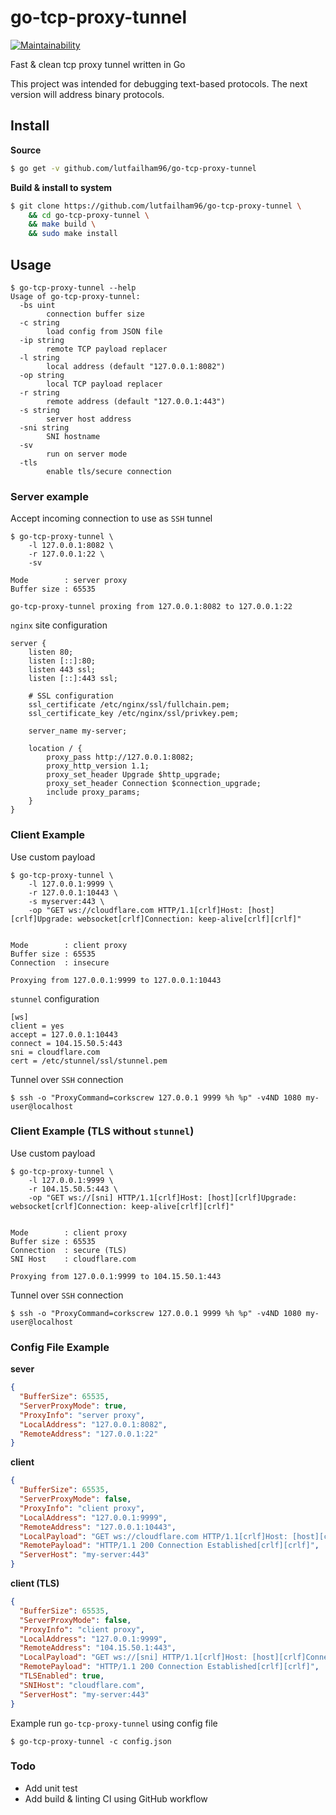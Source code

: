 # go-tcp-proxy-tunnel
[![Maintainability](https://api.codeclimate.com/v1/badges/022a8af7f8393716958d/maintainability)](https://codeclimate.com/github/lutfailham96/go-tcp-proxy-tunnel/maintainability)

Fast & clean tcp proxy tunnel written in Go

This project was intended for debugging text-based protocols. The next version will address binary protocols.

## Install

**Source**

``` sh
$ go get -v github.com/lutfailham96/go-tcp-proxy-tunnel
```

**Build & install to system**
```sh
$ git clone https://github.com/lutfailham96/go-tcp-proxy-tunnel \
    && cd go-tcp-proxy-tunnel \
    && make build \
    && sudo make install
```

## Usage

```
$ go-tcp-proxy-tunnel --help
Usage of go-tcp-proxy-tunnel:
  -bs uint
    	connection buffer size
  -c string
    	load config from JSON file
  -ip string
    	remote TCP payload replacer
  -l string
    	local address (default "127.0.0.1:8082")
  -op string
    	local TCP payload replacer
  -r string
    	remote address (default "127.0.0.1:443")
  -s string
    	server host address
  -sni string
    	SNI hostname
  -sv
    	run on server mode
  -tls
    	enable tls/secure connection
```

### Server example

Accept incoming connection to use as `SSH` tunnel
```shell
$ go-tcp-proxy-tunnel \
    -l 127.0.0.1:8082 \
    -r 127.0.0.1:22 \
    -sv

Mode		: server proxy
Buffer size	: 65535

go-tcp-proxy-tunnel proxing from 127.0.0.1:8082 to 127.0.0.1:22
```

`nginx` site configuration
```
server {
    listen 80;
    listen [::]:80;
    listen 443 ssl;
    listen [::]:443 ssl;

    # SSL configuration
    ssl_certificate /etc/nginx/ssl/fullchain.pem;
    ssl_certificate_key /etc/nginx/ssl/privkey.pem;

    server_name my-server;

    location / {
        proxy_pass http://127.0.0.1:8082;
        proxy_http_version 1.1;
        proxy_set_header Upgrade $http_upgrade;
        proxy_set_header Connection $connection_upgrade;
        include proxy_params;
    }
}
```

### Client Example

Use custom payload
```shell
$ go-tcp-proxy-tunnel \
    -l 127.0.0.1:9999 \
    -r 127.0.0.1:10443 \
    -s myserver:443 \
    -op "GET ws://cloudflare.com HTTP/1.1[crlf]Host: [host][crlf]Upgrade: websocket[crlf]Connection: keep-alive[crlf][crlf]"


Mode		: client proxy
Buffer size	: 65535
Connection	: insecure

Proxying from 127.0.0.1:9999 to 127.0.0.1:10443
```

`stunnel` configuration
```
[ws]
client = yes
accept = 127.0.0.1:10443
connect = 104.15.50.5:443
sni = cloudflare.com
cert = /etc/stunnel/ssl/stunnel.pem

```

Tunnel over `SSH` connection
```shell
$ ssh -o "ProxyCommand=corkscrew 127.0.0.1 9999 %h %p" -v4ND 1080 my-user@localhost
```

### Client Example (TLS without `stunnel`)

Use custom payload
```shell
$ go-tcp-proxy-tunnel \
    -l 127.0.0.1:9999 \
    -r 104.15.50.5:443 \
    -op "GET ws://[sni] HTTP/1.1[crlf]Host: [host][crlf]Upgrade: websocket[crlf]Connection: keep-alive[crlf][crlf]"


Mode		: client proxy
Buffer size	: 65535
Connection	: secure (TLS)
SNI Host	: cloudflare.com

Proxying from 127.0.0.1:9999 to 104.15.50.1:443
```

Tunnel over `SSH` connection
```shell
$ ssh -o "ProxyCommand=corkscrew 127.0.0.1 9999 %h %p" -v4ND 1080 my-user@localhost
```

### Config File Example

**sever**
```json
{
  "BufferSize": 65535,
  "ServerProxyMode": true,
  "ProxyInfo": "server proxy",
  "LocalAddress": "127.0.0.1:8082",
  "RemoteAddress": "127.0.0.1:22"
}
```

**client**
```json
{
  "BufferSize": 65535,
  "ServerProxyMode": false,
  "ProxyInfo": "client proxy",
  "LocalAddress": "127.0.0.1:9999",
  "RemoteAddress": "127.0.0.1:10443",
  "LocalPayload": "GET ws://cloudflare.com HTTP/1.1[crlf]Host: [host][crlf]Connection: keep-alive[crlf]Upgrade: websocket[crlf][crlf]",
  "RemotePayload": "HTTP/1.1 200 Connection Established[crlf][crlf]",
  "ServerHost": "my-server:443"
}
```

**client (TLS)**
```json
{
  "BufferSize": 65535,
  "ServerProxyMode": false,
  "ProxyInfo": "client proxy",
  "LocalAddress": "127.0.0.1:9999",
  "RemoteAddress": "104.15.50.1:443",
  "LocalPayload": "GET ws://[sni] HTTP/1.1[crlf]Host: [host][crlf]Connection: keep-alive[crlf]Upgrade: websocket[crlf][crlf]",
  "RemotePayload": "HTTP/1.1 200 Connection Established[crlf][crlf]",
  "TLSEnabled": true,
  "SNIHost": "cloudflare.com",
  "ServerHost": "my-server:443"
}
```

Example run `go-tcp-proxy-tunnel` using config file
```shell
$ go-tcp-proxy-tunnel -c config.json
```

### Todo

* Add unit test
* Add build & linting CI using GitHub workflow
